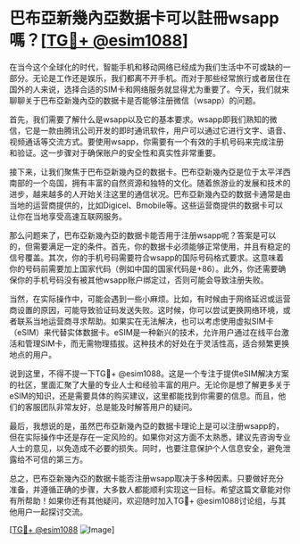 # 巴布亞新幾內亞数据卡可以註冊wsapp嗎？[[TG💪+ @esim1088](https://t.me/s/esim1088)]

在当今这个全球化的时代，智能手机和移动网络已经成为我们生活中不可或缺的一部分。无论是工作还是娱乐，我们都离不开手机。而对于那些经常旅行或者居住在国外的人来说，选择合适的SIM卡和网络服务就显得尤为重要了。今天，我们就来聊聊关于巴布亞新幾內亞的数据卡是否能够注册微信（wsapp）的问题。

首先，我们需要了解什么是wsapp以及它的基本要求。wsapp即我们熟知的微信，它是一款由腾讯公司开发的即时通讯软件，用户可以通过它进行文字、语音、视频通话等交流方式。要使用wsapp，你需要有一个有效的手机号码来完成注册和验证。这一步骤对于确保账户的安全性和真实性非常重要。

接下来，让我们聚焦于巴布亞新幾內亞的数据卡。巴布亞新幾內亞是位于太平洋西南部的一个岛国，拥有丰富的自然资源和独特的文化。随着旅游业的发展和技术的进步，越来越多的人开始关注这里的通信状况。巴布亞新幾內亞的数据卡通常是由当地的运营商提供的，比如Digicel、Bmobile等。这些运营商提供的数据卡可以让你在当地享受高速互联网服务。

那么问题来了，巴布亞新幾內亞的数据卡能否用于注册wsapp呢？答案是可以的，但需要满足一定的条件。首先，你的数据卡必须能够正常使用，并且有稳定的信号覆盖。其次，你的手机号码需要符合wsapp的国际号码格式要求。这意味着你的号码前需要加上国家代码（例如中国的国家代码是+86）。此外，你还需要确保你的手机号码没有被其他wsapp账户绑定过，否则可能会导致注册失败。

当然，在实际操作中，可能会遇到一些小麻烦。比如，有时候由于网络延迟或运营商设置的原因，可能导致验证码发送失败。这时候，你可以尝试更换网络环境，或者联系当地运营商寻求帮助。如果实在无法解决，也可以考虑使用虚拟SIM卡（eSIM）来代替实体数据卡。eSIM是一种新兴的技术，允许用户通过在线平台激活和管理SIM卡，而无需物理插拔。这种技术的好处在于灵活性高，适合频繁更换地点的用户。

说到这里，不得不提一下TG💪+ @esim1088。这是一个专注于提供eSIM解决方案的社区，里面汇聚了大量的专业人士和经验丰富的用户。无论你是想了解更多关于eSIM的知识，还是需要具体的购买建议，这里都能找到你需要的信息。而且，他们的客服团队非常友好，总是能及时解答用户的疑问。

最后，我想说的是，虽然巴布亞新幾內亞的数据卡理论上是可以注册wsapp的，但在实际操作中还是存在一定风险的。如果你对这方面不太熟悉，建议先咨询专业人士的意见，以免造成不必要的损失。同时，也要注意保护个人信息安全，避免泄露给不可信的第三方。

总之，巴布亞新幾內亞的数据卡能否注册wsapp取决于多种因素。只要做好充分准备，并遵循正确的步骤，大多数人都能顺利实现这一目标。希望这篇文章能对你有所帮助！如果你还有其他疑问，欢迎随时加入TG💪+ @esim1088讨论组，与其他用户一起探讨交流。

[[TG💪+ @esim1088](https://t.me/s/esim1088) ![Image](https://i.postimg.cc/4NQfJmqS/Snipaste-2025-05-13-00-14-12.png)]